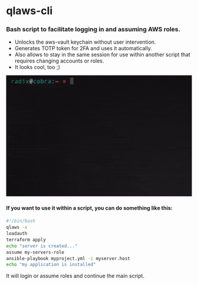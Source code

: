 # qlaws-cli
### Bash script to facilitate logging in and assuming AWS roles.
* Unlocks the aws-vault keychain without user intervention.
* Generates TOTP token for 2FA and uses it automatically.
* Also allows to stay in the same session for use within another script that requires changing accounts or roles.
* It looks cool, too ;)

![qlaws](docs/qlaws.gif)

#### If you want to use it within a script, you can do something like this:
```bash
#!/bin/bash
qlaws -x
loadauth
terraform apply
echo "server is created..."
assume my-servers-role
ansible-playbook myproject.yml -i myserver.host
echo "my application is installed"
```
It will login or assume roles and continue the main script.
